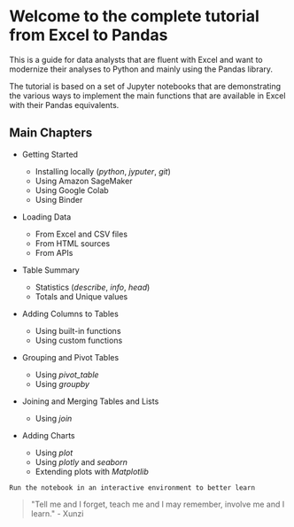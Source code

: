 # Welcome to the complete tutorial from Excel to Pandas

This is a guide for data analysts that are fluent with Excel and want to modernize their analyses to Python and mainly using the Pandas library.

The tutorial is based on a set of Jupyter notebooks that are demonstrating the various ways to implement the main functions that are available in Excel with their Pandas equivalents.

## Main Chapters

- Getting Started
    - Installing locally (_python_, _jyputer_, _git_)
    - Using Amazon SageMaker
    - Using Google Colab
    - Using Binder

- Loading Data
    - From Excel and CSV files
    - From HTML sources
    - From APIs

- Table Summary
    - Statistics (_describe_, _info_, _head_)
    - Totals and Unique values

- Adding Columns to Tables
    - Using built-in functions
    - Using custom functions

- Grouping and Pivot Tables
    - Using _pivot_table_ 
    - Using _groupby_

- Joining and Merging Tables and Lists
    - Using _join_

- Adding Charts
    - Using _plot_
    - Using _plotly_ and _seaborn_
    - Extending plots with _Matplotlib_

````{tip}
Run the notebook in an interactive environment to better learn
````

> "Tell me and I forget, teach me and I may remember, involve me and I learn." - Xunzi